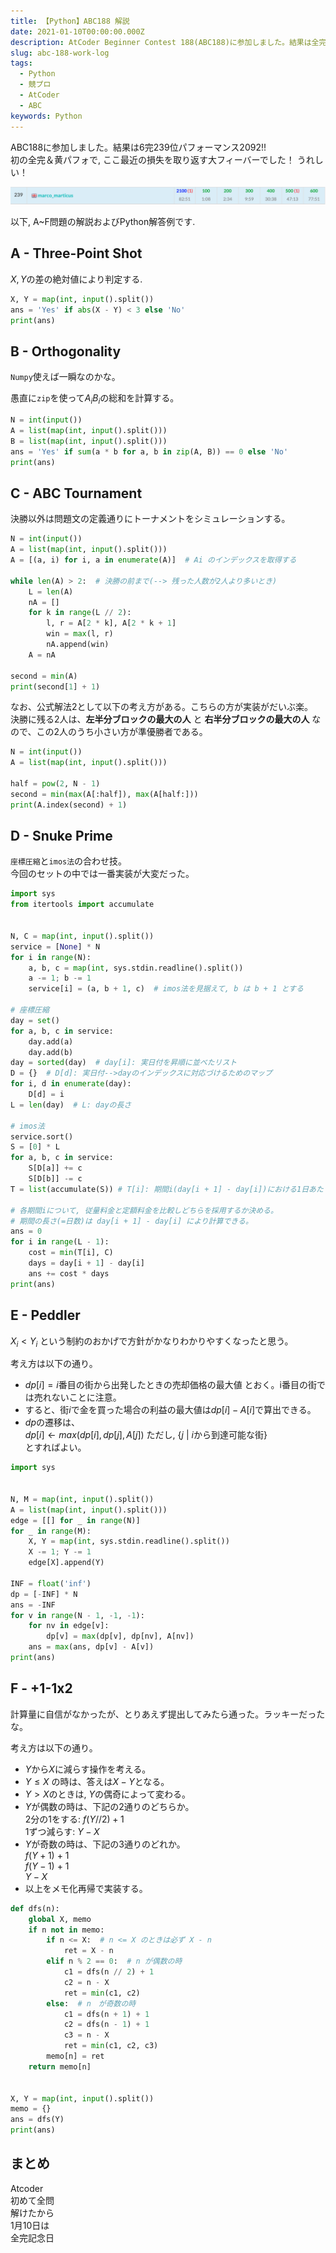 ```yaml
---
title: 【Python】ABC188 解説
date: 2021-01-10T00:00:00.000Z
description: AtCoder Beginner Contest 188(ABC188)に参加しました。結果は全完239位パフォーマンス2092. A~F問題の解説およびPython解答例を掲載します。
slug: abc-188-work-log
tags: 
  - Python
  - 競プロ
  - AtCoder
  - ABC
keywords: Python
---
```


ABC188に参加しました。結果は$6$完$239$位パフォーマンス$2092$!!  
初の全完＆黄パフォで, ここ最近の損失を取り返す大フィーバーでした！ うれしい！

![ABC188_ranking](ABC188_ranking.png)
  

以下, A~F問題の解説およびPython解答例です.

## A - Three-Point Shot
$X, Y$の差の絶対値により判定する.


```python
X, Y = map(int, input().split())
ans = 'Yes' if abs(X - Y) < 3 else 'No'
print(ans)
```

## B - Orthogonality
`Numpy`使えば一瞬なのかな。

愚直に`zip`を使って$A_iB_i$の総和を計算する。


```python
N = int(input())
A = list(map(int, input().split()))
B = list(map(int, input().split()))
ans = 'Yes' if sum(a * b for a, b in zip(A, B)) == 0 else 'No'
print(ans)
```

<adsense></adsense>

## C - ABC Tournament
決勝以外は問題文の定義通りにトーナメントをシミュレーションする。

```python
N = int(input())
A = list(map(int, input().split()))
A = [(a, i) for i, a in enumerate(A)]  # Ai のインデックスを取得する

while len(A) > 2:  # 決勝の前まで(--> 残った人数が2人より多いとき)
    L = len(A)
    nA = []
    for k in range(L // 2):
        l, r = A[2 * k], A[2 * k + 1]
        win = max(l, r)
        nA.append(win)
    A = nA

second = min(A)
print(second[1] + 1)
```

なお、公式解法2として以下の考え方がある。こちらの方が実装がだいぶ楽。  
決勝に残る2人は、**左半分ブロックの最大の人** と **右半分ブロックの最大の人** なので、この2人のうち小さい方が準優勝者である。

```python
N = int(input())
A = list(map(int, input().split()))

half = pow(2, N - 1)
second = min(max(A[:half]), max(A[half:]))
print(A.index(second) + 1)
```


## D - Snuke Prime
`座標圧縮`と`imos法`の合わせ技。  
今回のセットの中では一番実装が大変だった。


```python
import sys
from itertools import accumulate


N, C = map(int, input().split())
service = [None] * N
for i in range(N):
    a, b, c = map(int, sys.stdin.readline().split())
    a -= 1; b -= 1
    service[i] = (a, b + 1, c)  # imos法を見据えて, b は b + 1 とする

# 座標圧縮
day = set()
for a, b, c in service:
    day.add(a)
    day.add(b)
day = sorted(day)  # day[i]: 実日付を昇順に並べたリスト
D = {}  # D[d]: 実日付-->dayのインデックスに対応づけるためのマップ
for i, d in enumerate(day):
    D[d] = i
L = len(day)  # L: dayの長さ

# imos法
service.sort()
S = [0] * L
for a, b, c in service:
    S[D[a]] += c
    S[D[b]] -= c
T = list(accumulate(S)) # T[i]: 期間i(day[i + 1] - day[i])における1日あたりの従量料金

# 各期間iについて, 従量料金と定額料金を比較しどちらを採用するか決める。
# 期間の長さ(=日数)は day[i + 1] - day[i] により計算できる。
ans = 0
for i in range(L - 1):
    cost = min(T[i], C)
    days = day[i + 1] - day[i]
    ans += cost * days
print(ans)
```

<adsense></adsense>

## E - Peddler 
$X_i < Y_i$ という制約のおかげで方針がかなりわかりやすくなったと思う。


考え方は以下の通り。
- $dp[i] = i \text{番目の街から出発したときの売却価格の最大値}$ とおく。i番目の街では売れないことに注意。
- すると、街$i$で金を買った場合の利益の最大値は$dp[i] - A[i]$で算出できる。
- $dp$の遷移は、  
$dp[i] \leftarrow max(dp[i], dp[j], A[j])$ ただし, $\{j$ $|$  $i\text{から到達可能な街}\}$  
とすればよい。


```python
import sys


N, M = map(int, input().split())
A = list(map(int, input().split()))
edge = [[] for _ in range(N)]
for _ in range(M):
    X, Y = map(int, sys.stdin.readline().split())
    X -= 1; Y -= 1
    edge[X].append(Y)

INF = float('inf')
dp = [-INF] * N
ans = -INF
for v in range(N - 1, -1, -1):
    for nv in edge[v]:
        dp[v] = max(dp[v], dp[nv], A[nv])
    ans = max(ans, dp[v] - A[v])
print(ans)

```

<adsense></adsense>

## F - +1-1x2
計算量に自信がなかったが、とりあえず提出してみたら通った。ラッキーだったな。

考え方は以下の通り。
- $Y$から$X$に減らす操作を考える。
- $Y \leq X$ の時は、答えは$X - Y$となる。
- $Y > X$のときは, $Y$の偶奇によって変わる。
- $Y$が偶数の時は、下記の$2$通りのどちらか。  
$2$分の$1$をする: $f(Y // 2) + 1$  
$1$ずつ減らす: $Y - X$
- $Y$が奇数の時は、下記の$3$通りのどれか。  
$f(Y + 1)$ + 1  
$f(Y - 1)$ + 1  
$Y - X$  
- 以上をメモ化再帰で実装する。

```python
def dfs(n):
    global X, memo
    if n not in memo:
        if n <= X:  # n <= X のときは必ず X - n
            ret = X - n
        elif n % 2 == 0:  # n が偶数の時
            c1 = dfs(n // 2) + 1
            c2 = n - X
            ret = min(c1, c2)
        else:  # n　が奇数の時
            c1 = dfs(n + 1) + 1
            c2 = dfs(n - 1) + 1
            c3 = n - X
            ret = min(c1, c2, c3)
        memo[n] = ret
    return memo[n]


X, Y = map(int, input().split())
memo = {}
ans = dfs(Y)
print(ans)
```

## まとめ
Atcoder  
初めて全問  
解けたから  
1月10日は  
全完記念日

